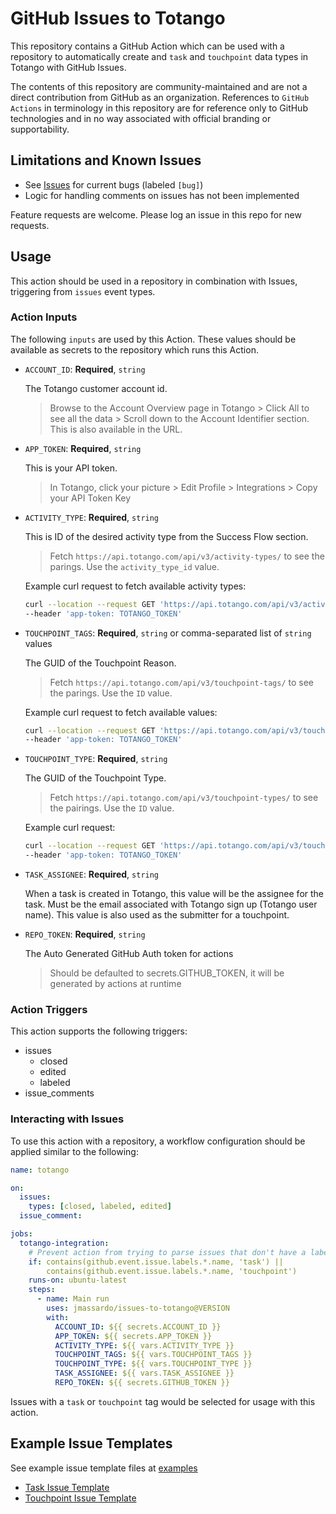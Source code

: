# GitHub Issues to Totango

This repository contains a GitHub Action which can be used with a repository to automatically create and `task` and `touchpoint` data types in Totango with GitHub Issues.

The contents of this repository are community-maintained and are not a direct contribution from GitHub as an organization.  References to `GitHub Actions` in terminology in this repository are for reference only to GitHub technologies and in no way associated with official branding or supportability.

## Limitations and Known Issues

* See [Issues](https://github.com/jmassardo/issues-to-totango/issues) for current bugs (labeled `[bug]`)
* Logic for handling comments on issues has not been implemented

Feature requests are welcome. Please log an issue in this repo for new requests.

## Usage

This action should be used in a repository in combination with Issues, triggering from `issues` event types.

### Action Inputs

The following `inputs` are used by this Action.  These values should be available as secrets to the repository which runs this Action.

* `ACCOUNT_ID`: **Required**, `string`

  The Totango customer account id.

  > Browse to the Account Overview page in Totango > Click All to see all the data > Scroll down to the Account Identifier section. This is also available in the URL.

* `APP_TOKEN`: **Required**, `string`

  This is your API token.

  > In Totango, click your picture > Edit Profile > Integrations > Copy your API Token Key

* `ACTIVITY_TYPE`: **Required**, `string`

  This is ID of the desired activity type from the Success Flow section.

  > Fetch `https://api.totango.com/api/v3/activity-types/` to see the parings. Use the `activity_type_id` value.

  Example curl request to fetch available activity types:

  ```sh
  curl --location --request GET 'https://api.totango.com/api/v3/activity-types/' \
  --header 'app-token: TOTANGO_TOKEN'
  ```

* `TOUCHPOINT_TAGS`: **Required**, `string` or comma-separated list of `string` values

  The GUID of the Touchpoint Reason.

  > Fetch `https://api.totango.com/api/v3/touchpoint-tags/` to see the parings. Use the `ID` value.

  Example curl request to fetch available values:

  ```sh
  curl --location --request GET 'https://api.totango.com/api/v3/touchpoint-tags/' \
  --header 'app-token: TOTANGO_TOKEN'
  ```

* `TOUCHPOINT_TYPE`: **Required**, `string`

  The GUID of the Touchpoint Type.

  > Fetch `https://api.totango.com/api/v3/touchpoint-types/` to see the pairings. Use the `ID` value.

  Example curl request:

  ```sh
  curl --location --request GET 'https://api.totango.com/api/v3/touchpoint-types/' \
  --header 'app-token: TOTANGO_TOKEN'
  ```

* `TASK_ASSIGNEE`: **Required**, `string`

  When a task is created in Totango, this value will be the assignee for the task. Must be the email associated with Totango sign up (Totango user name). This value is also used as the submitter for a touchpoint.

* `REPO_TOKEN`: **Required**, `string`

  The Auto Generated GitHub Auth token for actions

  > Should be defaulted to secrets.GITHUB_TOKEN, it will be generated by actions at runtime

### Action Triggers

This action supports the following triggers:

* issues
  * closed
  * edited
  * labeled
* issue_comments

### Interacting with Issues

To use this action with a repository, a workflow configuration should be applied similar to the following:

```yaml
name: totango

on:
  issues:
    types: [closed, labeled, edited]
  issue_comment:

jobs:
  totango-integration:
    # Prevent action from trying to parse issues that don't have a label which this action supports
    if: contains(github.event.issue.labels.*.name, 'task') ||
        contains(github.event.issue.labels.*.name, 'touchpoint')
    runs-on: ubuntu-latest
    steps:
      - name: Main run
        uses: jmassardo/issues-to-totango@VERSION
        with:
          ACCOUNT_ID: ${{ secrets.ACCOUNT_ID }}
          APP_TOKEN: ${{ secrets.APP_TOKEN }}
          ACTIVITY_TYPE: ${{ vars.ACTIVITY_TYPE }}
          TOUCHPOINT_TAGS: ${{ vars.TOUCHPOINT_TAGS }}
          TOUCHPOINT_TYPE: ${{ vars.TOUCHPOINT_TYPE }}
          TASK_ASSIGNEE: ${{ vars.TASK_ASSIGNEE }}
          REPO_TOKEN: ${{ secrets.GITHUB_TOKEN }}

```

Issues with a `task` or `touchpoint` tag would be selected for usage with this action.

## Example Issue Templates

See example issue template files at [examples](./examples/)

* [Task Issue Template](./examples/task_issue_template_example.md)
* [Touchpoint Issue Template](./examples/touchpoint_issue_example.md)
